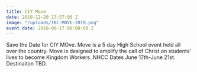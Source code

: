 ```yaml
---
title: CIY Move
date: 2018-12-20 17:57:00 Z
image: "/uploads/TBC-MOVE-2019.png"
event date: 2018-06-17 00:00:00 Z
---
```


Save the Date for CIY MOve. Move is a 5 day High School event held all over the country. Move is designed to amplify the call of Christ on students' lives to become Kingdom Workers. NHCC Dates June 17th-June 21st. Destinaiton TBD.